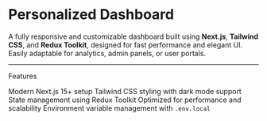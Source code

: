 # Personalized Dashboard 

A fully responsive and customizable dashboard built using **Next.js**, **Tailwind CSS**, and **Redux Toolkit**, designed for fast performance and elegant UI. Easily adaptable for analytics, admin panels, or user portals.

---

 Features

 Modern Next.js 15+ setup
 Tailwind CSS styling with dark mode support
 State management using Redux Toolkit
 Optimized for performance and scalability
 Environment variable management with `.env.local`

